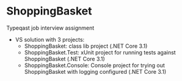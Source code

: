 # ShoppingBasket
Typeqast job interview assignment

- VS solution with 3 projects:
	- ShoppingBasket: class lib project (.NET Core 3.1)
	- ShoppingBasket.Test: xUnit project for running tests against ShoppingBasket (.NET Core 3.1)
	- ShoppingBasket.Console: Console project for trying out ShoppingBasket with logging configured (.NET Core 3.1)
